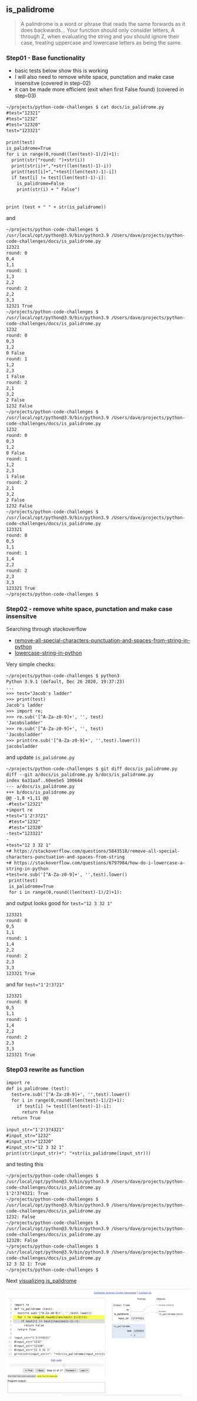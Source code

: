 ## is_palidrome


> A palindrome is a word or phrase that reads the same forwards as it does backwards... 
> Your function should only consider letters, A through Z, when evaluating the string and you should ignore their case, treating uppercase and lowercase letters as being the same. 


### Step01 - Base functionality 

* basic tests below show this is working
* I will also need to remove white space, punctation and make case insensitve (covered in step-02)
* it can be made more efficient (exit when first False found) (covered in step-03)


```
~/projects/python-code-challenges $ cat docs/is_palidrome.py
#test="12321"
#test="1232"
#test="12320"
test="123321"

print(test)
is_palidrome=True
for i in range(0,round((len(test)-1)/2)+1):
  print(str("round: ")+str(i))
  print(str(i)+","+str((len(test)-1)-i))
  print(test[i]+","+test[(len(test)-1)-i])
  if test[i] != test[(len(test)-1)-i]:
    is_palidrome=False
    print(str(i) + " False")


print (test + " " + str(is_palidrome))
```
and 
```
~/projects/python-code-challenges $ /usr/local/opt/python@3.9/bin/python3.9 /Users/dave/projects/python-code-challenges/docs/is_palidrome.py
12321
round: 0
0,4
1,1
round: 1
1,3
2,2
round: 2
2,2
3,3
12321 True
~/projects/python-code-challenges $ /usr/local/opt/python@3.9/bin/python3.9 /Users/dave/projects/python-code-challenges/docs/is_palidrome.py
1232
round: 0
0,3
1,2
0 False
round: 1
1,2
2,3
1 False
round: 2
2,1
3,2
2 False
1232 False
~/projects/python-code-challenges $ /usr/local/opt/python@3.9/bin/python3.9 /Users/dave/projects/python-code-challenges/docs/is_palidrome.py
1232
round: 0
0,3
1,2
0 False
round: 1
1,2
2,3
1 False
round: 2
2,1
3,2
2 False
1232 False
~/projects/python-code-challenges $ /usr/local/opt/python@3.9/bin/python3.9 /Users/dave/projects/python-code-challenges/docs/is_palidrome.py
123321
round: 0
0,5
1,1
round: 1
1,4
2,2
round: 2
2,3
3,3
123321 True
~/projects/python-code-challenges $ 
```

### Step02 - remove white space, punctation and make case insensitve

Searching through stackoverflow

* [remove-all-special-characters-punctuation-and-spaces-from-string-in-python](https://stackoverflow.com/questions/5843518/remove-all-special-characters-punctuation-and-spaces-from-string)
* [lowercase-string-in-python](https://stackoverflow.com/questions/6797984/how-do-i-lowercase-a-string-in-python)


Very simple checks:
```
~/projects/python-code-challenges $ python3
Python 3.9.1 (default, Dec 26 2020, 19:37:23) 
...
>>> test="Jacob's ladder"
>>> print(test)
Jacob's ladder
>>> import re;
>>> re.sub('[^A-Za-z0-9]+', '', test)
'Jacobsladder'
>>> re.sub('[^A-Za-z0-9]+', '', test)
'Jacobsladder'
>>> print(re.sub('[^A-Za-z0-9]+', '',test).lower())
jacobsladder
```

and update `is_palidrome.py` 

```
~/projects/python-code-challenges $ git diff docs/is_palidrome.py
diff --git a/docs/is_palidrome.py b/docs/is_palidrome.py
index 6a31aaf..60ee5e5 100644
--- a/docs/is_palidrome.py
+++ b/docs/is_palidrome.py
@@ -1,8 +1,11 @@
-#test="12321"
+import re
+test="1'2!3?21"
 #test="1232"
 #test="12320"
-test="123321"
-
+test="12 3 32 1"
+# https://stackoverflow.com/questions/5843518/remove-all-special-characters-punctuation-and-spaces-from-string
+# https://stackoverflow.com/questions/6797984/how-do-i-lowercase-a-string-in-python
+test=re.sub('[^A-Za-z0-9]+', '',test).lower()
 print(test)
 is_palidrome=True
 for i in range(0,round((len(test)-1)/2)+1):
 ```

and output looks good for `test="12 3 32 1"`
```
123321
round: 0
0,5
1,1
round: 1
1,4
2,2
round: 2
2,3
3,3
123321 True
```

and for `test="1'2!3?21"`

```
123321
round: 0
0,5
1,1
round: 1
1,4
2,2
round: 2
2,3
3,3
123321 True
```


### Step03 rewrite as function


```
import re
def is_palidrome (test):
  test=re.sub('[^A-Za-z0-9]+', '',test).lower()
  for i in range(0,round((len(test)-1)/2)+1):
    if test[i] != test[(len(test)-1)-i]:
      return False
  return True

input_str="1'2!3?4321"
#input_str="1232"
#input_str="12320"
#input_str="12 3 32 1"
print(str(input_str)+": "+str(is_palidrome(input_str)))
```

and testing this

```
~/projects/python-code-challenges $ /usr/local/opt/python@3.9/bin/python3.9 /Users/dave/projects/python-code-challenges/docs/is_palidrome.py
1'2!3?4321: True
~/projects/python-code-challenges $ /usr/local/opt/python@3.9/bin/python3.9 /Users/dave/projects/python-code-challenges/docs/is_palidrome.py
1232: False
~/projects/python-code-challenges $ /usr/local/opt/python@3.9/bin/python3.9 /Users/dave/projects/python-code-challenges/docs/is_palidrome.py
12320: False
~/projects/python-code-challenges $ /usr/local/opt/python@3.9/bin/python3.9 /Users/dave/projects/python-code-challenges/docs/is_palidrome.py
12 3 32 1: True
~/projects/python-code-challenges $ 
```


Next [visualizing is_palidrome](https://cscircles.cemc.uwaterloo.ca/visualize#code=%0Aimport+re%0Adef+is_palidrome+(test)%3A%0A++test%3Dre.sub('%5B%5EA-Za-z0-9%5D%2B',+'',test).lower()%0A++for+i+in+range(0,round((len(test)-1)/2)%2B1)%3A%0A++++if+test%5Bi%5D+!%3D+test%5B(len(test)-1)-i%5D%3A%0A++++++return+False%0A++return+True%0A%0Ainput_str%3D%221'2!3%3F4321%22%0A%23input_str%3D%221232%22%0A%23input_str%3D%2212320%22%0A%23input_str%3D%2212+3+32+1%22%0Aprint(str(input_str)%2B%22%3A+%22%2Bstr(is_palidrome(input_str)))%0A%0A&mode=display&raw_input=&curInstr=10)

![visualizing-is_palidrome.png](visualizing-is_palidrome.png)
